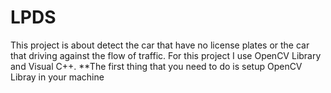# LPDS
This project is about detect the car that have no license plates or the car that driving against the flow of traffic. For this project I use OpenCV Library and Visual C++.
**The first thing that you need to do is setup OpenCV Libray in your machine
